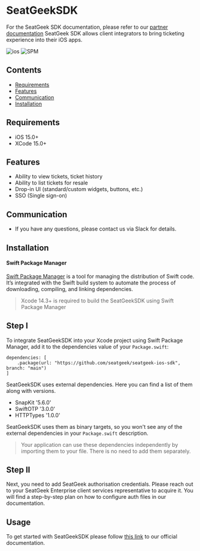# SeatGeekSDK


For the SeatGeek SDK documentation, please refer to our [partner documentation](https://partners.seatgeek.com)
SeatGeek SDK allows client integrators to bring ticketing experience into their iOS apps.


![ios](https://img.shields.io/cocoapods/p/ios?color=lightgrey)
![SPM](https://img.shields.io/badge/SPM-Compatible-brightgreen)

## Contents
- [Requirements](https://github.com/seatgeek/seatgeek-ios-sdk#requirements)
- [Features](https://github.com/seatgeek/seatgeek-ios-sdk#features)
- [Communication](https://github.com/seatgeek/seatgeek-ios-sdk#communication)
- [Installation](https://github.com/seatgeek/seatgeek-ios-sdk#installation)

## Requirements
- iOS 15.0+
- XCode 15.0+

## Features
- Ability to view tickets, ticket history
- Ability to list tickets for resale
- Drop-in UI (standard/custom widgets, buttons, etc.)
- SSO (Single sign-on)


## Communication
- If you have any questions, please contact us via Slack for details.

## Installation

#### Swift Package Manager
[Swift Package Manager](https://www.swift.org/package-manager/) is a tool for managing the distribution of Swift code. It’s integrated with the Swift build system to automate the process of downloading, compiling, and linking dependencies.

>Xcode 14.3+ is required to build the SeatGeekSDK using Swift Package Manager

## Step I

To integrate SeatGeekSDK into your Xcode project using Swift Package Manager, add it to the dependencies value of your `Package.swift`:

    dependencies: [
        .package(url: "https://github.com/seatgeek/seatgeek-ios-sdk", branch: "main")
    ]

SeatGeekSDK uses external dependencies. Here you can find a list of them along with versions. 

 - SnapKit '5.6.0'
 - SwiftOTP '3.0.0'
 - HTTPTypes '1.0.0'

SeatGeekSDK uses them as binary targets, so you won't see any of the external dependencies in your `Package.swift` description. 
>Your application can use these dependencies independently by importing them to your file. There is no need to add them separately.

## Step II
Next, you need to add SeatGeek authorisation credentials. Please reach out to your SeatGeek Enterprise client services representative to acquire it.
You will find a step-by-step plan on how to configure auth files in our documentation.

## Usage
To get started with SeatGeekSDK please follow [this link](https://partners.seatgeek.com/mobile-sdk/iOS#getting-started-with-ios) to our official documentation.
